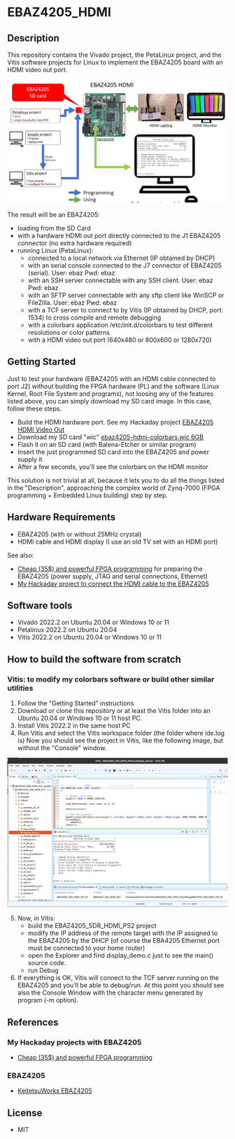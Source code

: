# EBAZ4205_HDMI

## Description

This repository contains the Vivado project, the PetaLinux project, and the Vitis software projects for Linux to implement the EBAZ4205 board with an HDMI video out port.

![](./docs/EBAZ4205-HDMI.png)

The result will be an EBAZ4205:
* loading from the SD Card
* with a hardware HDMI out port directly connected to the J1 EBAZ4205 connector (no extra hardware required)
* running Linux (PetaLinux):
    * connected to a local network via Ethernet (IP obtained by DHCP)
    * with an serial console connected to the J7 connector of EBAZ4205 (serial). User: ebaz  Pwd: ebaz
    * with an SSH server connectable with any SSH client. User: ebaz  Pwd: ebaz
    * with an SFTP server connectable with any sftp client like WinSCP or FileZilla. User: ebaz  Pwd: ebaz 
    * with a TCF server to connect to by Vitis (IP obtained by DHCP, port: 1534) to cross compile and remote debugging 
    * with a colorbars application /etc/init.d/colorbars to test different resolutions or color patterns 
    * with a HDMI video out port (640x480 or 800x600 or 1280x720)  

## Getting Started
Just to test your hardware (EBAZ4205 with an HDMI cable connected to port J2) without building the FPGA hardware (PL) and the software (Linux Kernel, Root File System and programs), not loosing any of the features listed above, you can simply download my SD card image.
In this case, follow these steps.
* Build the HDMI hardware port. See my Hackaday project [EBAZ4205 HDMI Video Out](https://hackaday.io/project/189164-ebaz4205-hdmi-video-out)
* Download my SD card "wic" [ebaz4205-hdmi-colorbars.wic 6GB](https://bit.ly/3ZnJCvV)
* Flash it on an SD card (with Balena-Etcher or similar program)
* Insert the just programmed SD card into the EBAZ4205 and power supply it
* After a few seconds, you'll see the colorbars on the HDMI monitor 
 
This solution is not trivial at all, because it lets you to do all the things listed in the "Description", approaching the complex world of Zynq-7000 (FPGA programming + Embedded Linux building) step by step.

## Hardware Requirements
* EBAZ4205 (with or without 25MHz crystal)
* HDMI cable and HDMI display (I use an old TV set with an HDMI port) 

See also:
* [Cheap (35$) and powerful FPGA programming](https://hackaday.io/project/187351-cheap-35-and-powerful-fpga-programming)
 for preparing the EBAZ4205 (power supply, JTAG and serial connections, Ethernet)
* [My Hackaday project to connect the HDMI cable to the EBAZ4205](https://hackaday.io/project/189164-ebaz4205-hdmi-video-out)
 
## Software tools
* Vivado 2022.2 on Ubuntu 20.04 or Windows 10 or 11
* Petalinux 2022.2 on Ubuntu 20.04
* Vitis 2022.2 on Ubuntu 20.04 or Windows 10 or 11

## How to build the software from scratch
### Vitis: to modify my colorbars software or build other similar utilities

1) Follow the "Getting Started" instructions
2) Download or clone this repository or at least the Vitis folder into an Ubuntu 20.04 or Windows 10 or 11 host PC.
3) Install Vitis 2022.2 in the same host PC
4) Run Vitis and select the Vitis workspace folder (the folder where ide.log is)
   Now you should see the project in Vitis, like the following image, but without the "Console" window.

![](./docs/Vitis-EBAZ4205-HDMI.png)

5) Now, in Vitis:
   * build the EBAZ4205_SDR_HDMI_PS2 project
   * modify the IP address of the remote target with the IP assigned to the EBAZ4205 by the DHCP (of course the EBA4205 Ethernet port must be connected to your home router)
   * open the Explorer and find display_demo.c just to see the main() source code.
   * run Debug
6) If everything is OK, Vitis will connect to the TCF server running on the EBAZ4205 and you'll be able to debug/run.
   At this point you should see also the Console Window with the character menu generated by program (-m option).

## References

### My Hackaday projects with EBAZ4205
* [Cheap (35$) and powerful FPGA programming](https://hackaday.io/project/187351-cheap-35-and-powerful-fpga-programming)

### EBAZ4205
* [KeitetsuWorks EBAZ4205](https://github.com/KeitetsuWorks/EBAZ4205)

## License
* MIT

